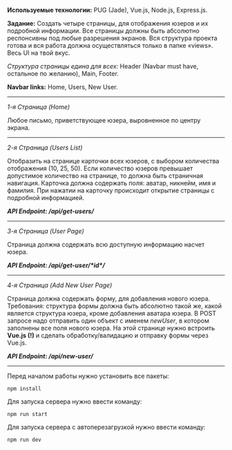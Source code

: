 **Используемые технологии:** 
PUG (Jade), Vue.js, Node.js, Express.js.

**Задание:**
Создать четыре страницы, для отображения юзеров и их подробной информации. Все страницы должны быть абсолютно респонсивны под любые разрешения экранов. Вся структура проекта готова и вся работа должна осуществляться только в папке «views». Весь UI на твой вкус.

*Структура страницы едина для всех:* Header (Navbar must have, остальное по желанию), Main, Footer.

**Navbar links:** Home, Users, New User.

---
*1-я Страница (Home)*

Любое письмо, приветствующее юзера, выровненное по центру экрана.

---
*2-я Страница (Users List)*

Отобразить на странице карточки всех юзеров, с выбором количества отображения (10, 25, 50).
Если количество юзеров превышает допустимое количество на странице, то должна быть страничная навигация.
Карточка должна содержать поля: аватар, никнейм, имя и фамилия. При нажатии на карточку происходит открытие страницы с подробной информацией.

***API Endpoint: /api/get-users/***

---
*3-я Страница (User Page)*

Страница должна содержать всю доступную информацию насчет юзера.

***API Endpoint: /api/get-user/\*id\*/***

---

*4-я Страница (Add New User Page)*

Страница должна содержать форму, для добавления нового юзера.
Требования: структура формы должна быть абсолютно такой же, какой является структура юзера, кроме добавления аватара юзера. В POST запросе надо отправить один объект с именем *newUser*, в котором заполнены все поля нового юзера. На этой странице нужно встроить **Vue.js (!)** и сделать обработку/валидацию и отправку формы через Vue.js.

***API Endpoint: /api/new-user/***

---

Перед началом работы нужно установить все пакеты:
```
npm install
```

Для запуска сервера нужно ввести команду:
```
npm run start
```

Для запуска сервера с автоперезагрузкой нужно ввести команду:
```
npm run dev
```
